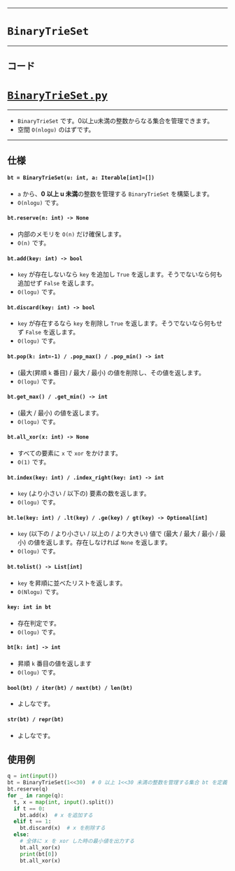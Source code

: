 _____

# `BinaryTrieSet`

____

## コード

# [`BinaryTrieSet.py`](https://github.com/titanium-22/Library_py/tree/main/DataStructures/BinaryTrie/BinaryTrieSet.py)

____

- `BinaryTrieSet` です。0以上u未満の整数からなる集合を管理できます。
- 空間 `O(nlogu)` のはずです。

____

## 仕様

#### `bt = BinaryTrieSet(u: int, a: Iterable[int]=[])`
- `a` から、**0 以上 u 未満**の整数を管理する `BinaryTrieSet` を構築します。
- `O(nlogu)` です。

#### `bt.reserve(n: int) -> None`
- 内部のメモリを `O(n)` だけ確保します。
- `O(n)` です。

#### `bt.add(key: int) -> bool`
- `key` が存在しないなら `key` を追加し `True` を返します。そうでないなら何も追加せず `False` を返します。
- `O(logu)` です。

#### `bt.discard(key: int) -> bool`
- `key` が存在するなら `key` を削除し `True` を返します。そうでないなら何もせず `False` を返します。
- `O(logu)` です。

#### `bt.pop(k: int=-1) / .pop_max() / .pop_min() -> int`
- (最大(昇順 `k` 番目) / 最大 / 最小) の値を削除し、その値を返します。
- `O(logu)` です。

#### `bt.get_max() / .get_min() -> int`
- (最大 / 最小) の値を返します。
- `O(logu)` です。

#### `bt.all_xor(x: int) -> None`
- すべての要素に `x` で `xor` をかけます。
- `O(1)` です。

#### `bt.index(key: int) / .index_right(key: int) -> int`
- `key` (より小さい / 以下の) 要素の数を返します。
- `O(logu)` です。

#### `bt.le(key: int) / .lt(key) / .ge(key) / gt(key) -> Optional[int]`
- `key` (以下の / より小さい / 以上の / より大きい) 値で (最大 / 最大 / 最小 / 最小) の値を返します。存在しなければ `None` を返します。
- `O(logu)` です。

#### `bt.tolist() -> List[int]`
- `key` を昇順に並べたリストを返します。
- `O(Nlogu)` です。

#### `key: int in bt`
- 存在判定です。
- `O(logu)` です。

#### `bt[k: int] -> int`
- 昇順 `k` 番目の値を返します
- `O(logu)` です。

#### `bool(bt) / iter(bt) / next(bt) / len(bt)`
- よしなです。

#### `str(bt) / repr(bt)`
- よしなです。

## 使用例

```python
q = int(input())
bt = BinaryTrieSet(1<<30)  # 0 以上 1<<30 未満の整数を管理する集合 bt を定義
bt.reserve(q)
for _ in range(q):
  t, x = map(int, input().split())
  if t == 0:
    bt.add(x)  # x を追加する
  elif t == 1:
    bt.discard(x)  # x を削除する
  else:
    # 全体に x を xor した時の最小値を出力する 
    bt.all_xor(x)
    print(bt[0])
    bt.all_xor(x)
```
